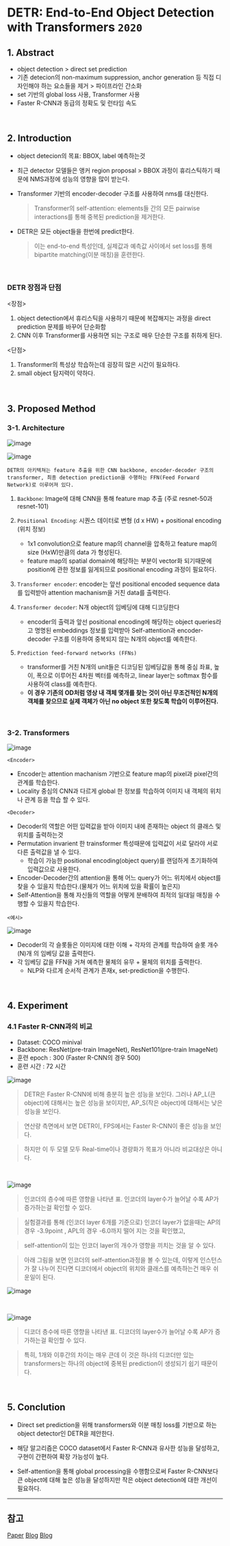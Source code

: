 # DETR: End-to-End Object Detection with Transformers `2020`

## 1. Abstract
- object detection > direct set prediction
- 기존 detecion의 non-maximum suppression, anchor generation 등 직접 디자인해야 하는 요소들을 제거 > 파이프라인 간소화
- set 기반의 global loss 사용, Transformer 사용
- Faster R-CNN과 동급의 정확도 및 런타임 속도
</br>

## 2. Introduction
- object detecion의 목표: BBOX, label 예측하는것
- 최근 detector 모델들은 앵커 region proposal > BBOX 과정이 휴리스틱하기 때문에 NMS과정에 성능의 영향을 많이 받는다.
- Transformer 기반의 encoder-decoder 구조를 사용하여 nms를 대신한다.

   > Transformer의 self-attention: elements들 간의 모든 pairwise interactions를 통해 중복된 prediction을 제거한다.

- DETR은 모든 object들을 한번에 predict한다. 
  > 이는 end-to-end 특성인데, 실제값과 예측값 사이에서 set loss를 통해 bipartite matching(이분 매칭)을 훈련한다. 

</br>

### DETR 장점과 단점
<장점>
1. object detection에서 휴리스틱을 사용하기 때문에 복잡해지는 과정을 direct prediction 문제를 바꾸어 단순화함
2. CNN 이후 Transformer를 사용하면 되는 구조로 매우 단순한 구조를 취하게 된다.

<단점>
1. Transformer의 특성상 학습하는데 굉장히 많은 시간이 필요하다.
2. small object 탐지력이 약하다.


</br>


## 3. Proposed Method
### 3-1. Architecture
![image](https://user-images.githubusercontent.com/53847442/148017271-cd2ab421-0c2e-408f-81ea-6a8dabc86c96.png)

![image](https://user-images.githubusercontent.com/53847442/148026882-d7a782d3-0653-4341-b59b-b1b8b4069960.png)

`DETR의 아키텍쳐는 feature 추출을 위한 CNN backbone, encoder-decoder 구조의 transformer, 최종 detection prediction을 수행하는 FFN(Feed Forward Network)로 이루어져 있다.`
</br>

1) `Backbone`: Image에 대해 CNN을 통해 feature map 추출 (주로 resnet-50과 resnet-101)
2) `Positional Encoding`: 시퀀스 데이터로 변형 (d x HW) + positional encoding (위치 정보)
     - 1x1 convolution으로 feature map의 channel을 압축하고 feature map의 size (HxW)만큼의 data 가 형성된다.
     - feature map의 spatial domain에 해당하는 부분이 vector화 되기때문에 position에 관한 정보를 잃게되므로 positional encoding 과정이 필요하다.

3) `Transformer encoder`: encoder는 앞선 positional encoded sequence data를 입력받아 attention machanism을 거친 data를 출력한다.
4) `Transformer decoder`: N개 object의 임베딩에 대해 디코딩한다
      - encoder의 출력과 앞선 positional encoding에 해당하는 object queries라고 명명된 embeddings 정보를 입력받아 Self-attention과 encoder-decoder 구조를 이용하여 중복되지 않는 N개의 object를 예측한다.

5) `Prediction feed-forward networks (FFNs)`
      - transformer를 거친 N개의 unit들은 디코딩된 임베딩값을 통해 중심 좌표, 높이, 폭으로 이루어진 4차원 벡터를 예측하고, linear layer는 softmax 함수를 사용하여 class를 예측한다.
      - <b>이 경우 기존의 OD처럼 영상 내 객체 몇개를 찾는 것이 아닌 무조건적인 N개의 객체를 찾으므로 실제 객체가 아닌 no object 또한 찾도록 학습이 이루어진다.</b>

</br>

### 3-2. Transformers
![image](https://user-images.githubusercontent.com/53847442/148019445-dc754df5-118d-4a7f-a96f-7f6d4a84bc91.png)

`<Encoder>`
- Encoder는 attention machanism 기반으로 feature map의 pixel과 pixel간의 관계를 학습한다.
- Locality 중심의 CNN과 다르게 global 한 정보를 학습하여 이미지 내 객체의 위치나 관계 등을 학습 할 수 있다.

`<Decoder>`
- Decoder의 역할은 어떤 입력값을 받아 이미지 내에 존재하는 object 의 클래스 및 위치를 출력하는것
- Permutation invarient 한 trainsformer 특성때문에 입력값이 서로 달라야 서로 다른 출력값을 낼 수 있다.
   - 학습이 가능한 positional encoding(object query)를 랜덤하게 초기화하여 입력값으로 사용한다.
- Encoder-Decoder간의 attention을 통해 어느 query가 어느 위치에서 object를 찾을 수 있을지 학습한다.(물체가 어느 위치에 있을 확률이 높은지)
- Self-Attention을 통해 자신들의 역할을 어떻게 분배하여 최적의 일대일 매칭을 수행할 수 있을지 학습한다.

`<예시>`

![image](https://user-images.githubusercontent.com/53847442/148023525-1b4e70d5-fe08-4838-bc9d-2186aac936e9.png)


- Decoder의 각 슬롯들은 이미지에 대한 이해 + 각자의 관계를 학습하여 슬롯 개수(N)개 의 임베딩 값을 출력한다.
- 각 임베딩 값을 FFN을 거쳐 예측한 물체의 유무 + 물체의 위치를 출력한다.
   - NLP와 다르게 순서적 관계가 존재x, set-prediction을 수행한다.

</br>

## 4. Experiment
### 4.1 Faster R-CNN과의 비교
- Dataset: COCO minival
- Backbone: ResNet(pre-train ImageNet), ResNet101(pre-train ImageNet)
- 훈련 epoch : 300 (Faster R-CNN의 경우 500)
- 훈련 시간 : 72 시간

![image](https://user-images.githubusercontent.com/53847442/148024167-78a241f0-ab66-4827-86d3-5e9d4cf37043.png)
</br>

> DETR은 Faster R-CNN에 비해 충분히 높은 성능을 보인다. 그러나 AP_L(큰 object)에 대해서는 높은 성능을 보이지만, AP_S(작은 object)에 대해서는 낮은 성능을 보인다.

> 연산량 측면에서 보면 DETR이, FPS에서는 Faster R-CNN이 좋은 성능을 보인다.

> 하지만 이 두 모델 모두 Real-time이나 경량화가 목표가 아니라 비교대상은 아니다.


</br>

![image](https://user-images.githubusercontent.com/53847442/148024487-c7f514ff-b7be-435b-bd53-5fb72f95e229.png)
</br>

> 인코더의 층수에 따른 영향을 나타낸 표. 인코더의 layer수가 늘어날 수록 AP가 증가하는걸 확인할 수 있다. 

> 실험결과를 통해 (인코더 layer 6개를 기준으로) 인코더 layer가 없을때는 AP의 경우 -3.9point , APL의 경우 -6.0까지 떨어 지는 것을 확인했고,  

> self-attention이 있는 인코더 layer의 개수가 영향을 끼치는 것을 알 수 있다.

>  아래  그림을 보면 인코더의 self-attention과정을 볼 수 있는데, 이렇게 인스턴스가 잘 나누어 진다면 디코더에서 object의 위치와 클래스를 예측하는건 매우 쉬운일이 된다.

![image](https://user-images.githubusercontent.com/53847442/148024669-6a0ac868-5d20-4e96-a7dd-62f3370490e4.png)

</br>

![image](https://user-images.githubusercontent.com/53847442/148028343-157a5137-a2f3-4494-9ebd-2f3e5d457a83.png)


> 디코더 층수에 따른 영향을 나타낸 표. 디코더의 layer수가 늘어날 수록 AP가 증가하는걸 확인할 수 있다. 

> 특히, 1개와 이후간의 차이는 매우 큰데 이 것은 하나의 디코더만 있는 transformers는 하나의 object에 중복된 prediction이 생성되기 쉽기 때문이다.

</br>

## 5. Conclution
- Direct set prediction을 위해 transformers와 이분 매칭 loss를 기반으로 하는 object detector인 DETR을 제안한다.

- 해당 알고리즘은 COCO dataset에서 Faster R-CNN과 유사한 성능을 달성하고, 구현이 간편하여 확장 가능성이 높다.

- Self-attention을 통해 global processing을 수행함으로써 Faster R-CNN보다 큰 object에 대해 높은 성능을 달성하지만 작은 object detection에 대한 개선이 필요하다.


***
## 참고
[Paper](https://arxiv.org/pdf/2005.12872.pdf)
[Blog](https://yskim0.github.io/paper%20review/2020/11/17/DETR/)
[Blog](https://keyog.tistory.com/32)
